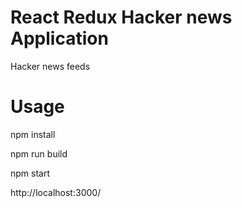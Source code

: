 # React Redux Hacker news Application

Hacker news feeds 

# Usage

npm install

npm run build

npm start

http://localhost:3000/
